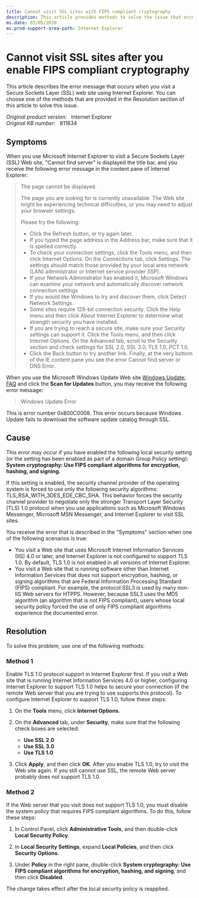 ```yaml
---
title: Cannot visit SSL sites with FIPS compliant cryptography
description: This article provides methods to solve the issue that occurs when you visit an SSL web site after you enable the Federal Information Processing Standard (FIPS) compliant cryptography.
ms.date: 03/05/2020
ms.prod-support-area-path: Internet Explorer
---
```

# Cannot visit SSL sites after you enable FIPS compliant cryptography

This article describes the error message that occurs when you visit a Secure Sockets Layer (SSL) web site using Internet Explorer. You can choose one of the methods that are provided in the Resolution section of this article to solve this issue.

_Original product version:_ &nbsp; Internet Explorer  
_Original KB number:_ &nbsp; 811834

## Symptoms

When you use Microsoft Internet Explorer to visit a Secure Sockets Layer (SSL) Web site, "Cannot find server" is displayed the title bar, and you receive the following error message in the content pane of Internet Explorer:  
>The page cannot be displayed.
>
>The page you are looking for is currently unavailable. The Web site might be experiencing technical difficulties, or you may need to adjust your browser settings.
>
>Please try the following:
>
> - Click the Refresh button, or try again later.
> - If you typed the page address in the Address bar, make sure that it is spelled correctly.
> - To check your connection settings, click the Tools menu, and then click Internet Options. On the Connections tab, click Settings. The settings should match those provided by your local area network (LAN) administrator or Internet service provider (ISP).
> - If your Network Administrator has enabled it, Microsoft Windows can examine your network and automatically discover network connection settings
> - If you would like Windows to try and discover them, click Detect Network Settings.
> - Some sites require 128-bit connection security. Click the Help menu and then click About Internet Explorer to determine what strength security you have installed.
> - If you are trying to reach a secure site, make sure your Security settings can support it. Click the Tools menu, and then click Internet Options. On the Advanced tab, scroll to the Security section and check settings for SSL 2.0, SSL 3.0, TLS 1.0, PCT 1.0.
> - Click the Back button to try another link. Finally, at the very bottom of the IE content pane you see the error Cannot find server or DNS Error.

When you use the Microsoft Windows Update Web site [Windows Update: FAQ](https://support.microsoft.com/help/12373/windows-update-faq) and click the **Scan for Updates** button, you may receive the following error message:  
>Windows Update Error

This is error number 0x800C0008. This error occurs because Windows Update fails to download the software update catalog through SSL.

## Cause

This error may occur if you have enabled the following local security setting (or the setting has been enabled as part of a domain Group Policy setting):  
**System cryptography: Use FIPS compliant algorithms for encryption, hashing, and signing.**

If this setting is enabled, the security channel provider of the operating system is forced to use only the following security algorithms: TLS_RSA_WITH_3DES_EDE_CBC_SHA. This behavior forces the security channel provider to negotiate only the stronger Transport Layer Security (TLS) 1.0 protocol when you use applications such as Microsoft Windows Messenger, Microsoft MSN Messenger, and Internet Explorer to visit SSL sites.

You receive the error that is described in the "Symptoms" section when one of the following scenarios is true:

- You visit a Web site that uses Microsoft Internet Information Services (IIS) 4.0 or later, and Internet Explorer is not configured to support TLS 1.0. By default, TLS 1.0 is not enabled in all versions of Internet Explorer.
- You visit a Web site that is running software other than Internet Information Services that does not support encryption, hashing, or signing algorithms that are Federal Information Processing Standard (FIPS) compliant. For example, the protocol SSL3 is used by many non-IIS Web servers for HTPPS. However, because SSL3 uses the MD5 algorithm (an algorithm that is not FIPS compliant), users whose local security policy forced the use of only FIPS compliant algorithms experience the documented error.

## Resolution

To solve this problem, use one of the following methods:

### Method 1

Enable TLS 1.0 protocol support in Internet Explorer first. If you visit a Web site that is running Internet Information Services 4.0 or higher, configuring Internet Explorer to support TLS 1.0 helps to secure your connection (if the remote Web server that you are trying to use supports this protocol). To configure Internet Explorer to support TLS 1.0, follow these steps:

1. On the **Tools** menu, click **Internet Options**.

2. On the **Advanced** tab, under **Security**, make sure that the following check boxes are selected:  
   - **Use SSL 2.0**
   - **Use SSL 3.0**
   - **Use TLS 1.0**
  
3. Click **Apply**, and then click **OK**. After you enable TLS 1.0, try to visit the Web site again. If you still cannot use SSL, the remote Web server probably does not support TLS 1.0.

### Method 2

If the Web server that you visit does not support TLS 1.0, you must disable the system policy that requires FIPS compliant algorithms. To do this, follow these steps:

1. In Control Panel, click **Administrative Tools**, and then double-click **Local Security Policy**.

2. In **Local Security Settings**, expand **Local Policies**, and then click **Security Options**.

3. Under **Policy** in the right pane, double-click **System cryptography: Use FIPS compliant algorithms for encryption, hashing, and signing**, and then click **Disabled**.

The change takes effect after the local security policy is reapplied.
